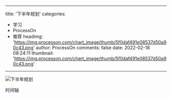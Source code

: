
---
title: '下半年规划'
categories: 
 - 学习
 - ProcessOn
 - 推荐
headimg: 'https://img.processon.com/chart_image/thumb/5f0daf491e08537d50a90c43.png'
author: ProcessOn
comments: false
date: 2022-02-18 08:24:11
thumbnail: 'https://img.processon.com/chart_image/thumb/5f0daf491e08537d50a90c43.png'
---

<div>   
<img class="thumb" alt="下半年规划" src="https://img.processon.com/chart_image/thumb/5f0daf491e08537d50a90c43.png" referrerpolicy="no-referrer">
<p>时间轴</p>  
</div>
            